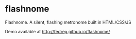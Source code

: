 # flashnome
Flashnome.  A silent, flashing metronome built in HTML/CSS/JS

Demo available at http://fedreg.github.io/flashnome/
